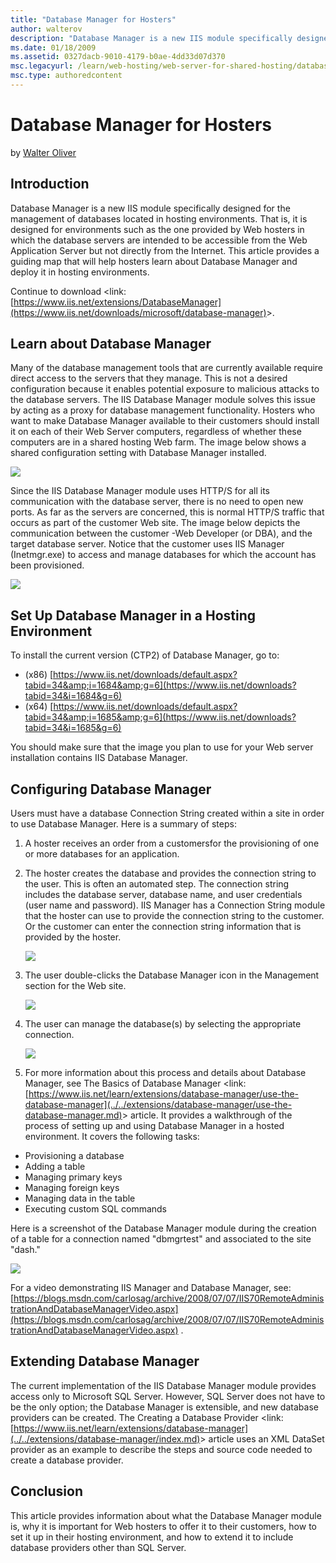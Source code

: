 ```yaml
---
title: "Database Manager for Hosters"
author: walterov
description: "Database Manager is a new IIS module specifically designed for the management of databases located in hosting environments. That is, it is designed for envir..."
ms.date: 01/18/2009
ms.assetid: 0327dacb-9010-4179-b0ae-4dd33d07d370
msc.legacyurl: /learn/web-hosting/web-server-for-shared-hosting/database-manager-for-hosters
msc.type: authoredcontent
---
```

Database Manager for Hosters
====================
by [Walter Oliver](https://github.com/walterov)

## Introduction

Database Manager is a new IIS module specifically designed for the management of databases located in hosting environments. That is, it is designed for environments such as the one provided by Web hosters in which the database servers are intended to be accessible from the Web Application Server but not directly from the Internet. This article provides a guiding map that will help hosters learn about Database Manager and deploy it in hosting environments.

Continue to download &lt;link: [https://www.iis.net/extensions/DatabaseManager](https://www.iis.net/downloads/microsoft/database-manager)&gt;.

## Learn about Database Manager

Many of the database management tools that are currently available require direct access to the servers that they manage. This is not a desired configuration because it enables potential exposure to malicious attacks to the database servers. The IIS Database Manager module solves this issue by acting as a proxy for database management functionality. Hosters who want to make Database Manager available to their customers should install it on each of their Web Server computers, regardless of whether these computers are in a shared hosting Web farm. The image below shows a shared configuration setting with Database Manager installed.

[![](database-manager-for-hosters/_static/image2.jpg)](database-manager-for-hosters/_static/image1.jpg)  
   
Since the IIS Database Manager module uses HTTP/S for all its communication with the database server, there is no need to open new ports. As far as the servers are concerned, this is normal HTTP/S traffic that occurs as part of the customer Web site. The image below depicts the communication between the customer -Web Developer (or DBA), and the target database server. Notice that the customer uses IIS Manager (Inetmgr.exe) to access and manage databases for which the account has been provisioned.

[![](database-manager-for-hosters/_static/image4.jpg)](database-manager-for-hosters/_static/image3.jpg)

## Set Up Database Manager in a Hosting Environment

To install the current version (CTP2) of Database Manager, go to:

- (x86) [https://www.iis.net/downloads/default.aspx?tabid=34&amp;i=1684&amp;g=6](https://www.iis.net/downloads?tabid=34&i=1684&g=6)
- (x64) [https://www.iis.net/downloads/default.aspx?tabid=34&amp;i=1685&amp;g=6](https://www.iis.net/downloads?tabid=34&i=1685&g=6)

You should make sure that the image you plan to use for your Web server installation contains IIS Database Manager.

## Configuring Database Manager

Users must have a database Connection String created within a site in order to use Database Manager. Here is a summary of steps:

1. A hoster receives an order from a customersfor the provisioning of one or more databases for an application.
2. The hoster creates the database and provides the connection string to the user. This is often an automated step. The connection string includes the database server, database name, and user credentials (user name and password). IIS Manager has a Connection String module that the hoster can use to provide the connection string to the customer. Or the customer can enter the connection string information that is provided by the hoster.  
   
    [![](database-manager-for-hosters/_static/image6.jpg)](database-manager-for-hosters/_static/image5.jpg)
3. The user double-clicks the Database Manager icon in the Management section for the Web site.  
   
    [![](database-manager-for-hosters/_static/image8.jpg)](database-manager-for-hosters/_static/image7.jpg)
4. The user can manage the database(s) by selecting the appropriate connection.   
   
    [![](database-manager-for-hosters/_static/image10.jpg)](database-manager-for-hosters/_static/image9.jpg)
5. For more information about this process and details about Database Manager, see The Basics of Database Manager &lt;link: [https://www.iis.net/learn/extensions/database-manager/use-the-database-manager](../../extensions/database-manager/use-the-database-manager.md)&gt; article. It provides a walkthrough of the process of setting up and using Database Manager in a hosted environment. It covers the following tasks:

- Provisioning a database
- Adding a table
- Managing primary keys
- Managing foreign keys
- Managing data in the table
- Executing custom SQL commands

Here is a screenshot of the Database Manager module during the creation of a table for a connection named "dbmgrtest" and associated to the site "dash."

[![](database-manager-for-hosters/_static/image12.jpg)](database-manager-for-hosters/_static/image11.jpg)

For a video demonstrating IIS Manager and Database Manager, see: [https://blogs.msdn.com/carlosag/archive/2008/07/07/IIS70RemoteAdministrationAndDatabaseManagerVideo.aspx](https://blogs.msdn.com/carlosag/archive/2008/07/07/IIS70RemoteAdministrationAndDatabaseManagerVideo.aspx) .

## Extending Database Manager

The current implementation of the IIS Database Manager module provides access only to Microsoft SQL Server. However, SQL Server does not have to be the only option; the Database Manager is extensible, and new database providers can be created. The Creating a Database Provider &lt;link: [https://www.iis.net/learn/extensions/database-manager](../../extensions/database-manager/index.md)&gt; article uses an XML DataSet provider as an example to describe the steps and source code needed to create a database provider.

## Conclusion

This article provides information about what the Database Manager module is, why it is important for Web hosters to offer it to their customers, how to set it up in their hosting environment, and how to extend it to include database providers other than SQL Server.